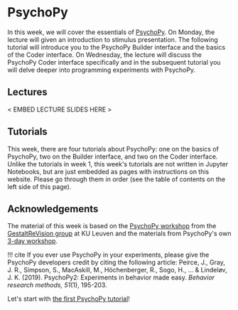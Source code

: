 # PsychoPy
In this week, we will cover the essentials of [PsychoPy](https://www.psychopy.org/). On Monday, the lecture will given an introduction to stimulus presentation. The following tutorial will introduce you to the PsychoPy Builder interface and the basics of the Coder interface. On Wednesday, the lecture will discuss the PsychoPy Coder interface specifically and in the subsequent tutorial you will delve deeper into programming experiments with PsychoPy.

## Lectures
< EMBED LECTURE SLIDES HERE >

## Tutorials
This week, there are four tutorials about PsychoPy: one on the basics of PsychoPy, two on the Builder interface, and two on the Coder interface. Unlike the tutorials in week 1, this week's tutorials are not written in Jupyter Notebooks, but are just embedded as pages with instructions on this website. Please go through them in order (see the table of contents on the left side of this page).

## Acknowledgements
The material of this week is based on the [PsychoPy workshop](https://nbviewer.jupyter.org/github/gestaltrevision/python_for_visres/blob/master/index.ipynb) from the [GestaltReVision group](http://gestaltrevision.be/en/) at KU Leuven and the materials from PsychoPy's own [3-day workshop](https://workshops.psychopy.org/3days/materials.html). 

!!! cite
    If you ever use PsychoPy in your experiments, please give the PsychoPy developers credit by citing the following article: Peirce, J., Gray, J. R., Simpson, S., MacAskill, M., Höchenberger, R., Sogo, H., ... & Lindeløv, J. K. (2019). PsychoPy2: Experiments in behavior made easy. *Behavior research methods, 51*(1), 195-203.

Let's start with [the first PsychoPy tutorial](intro_psychopy.md)!